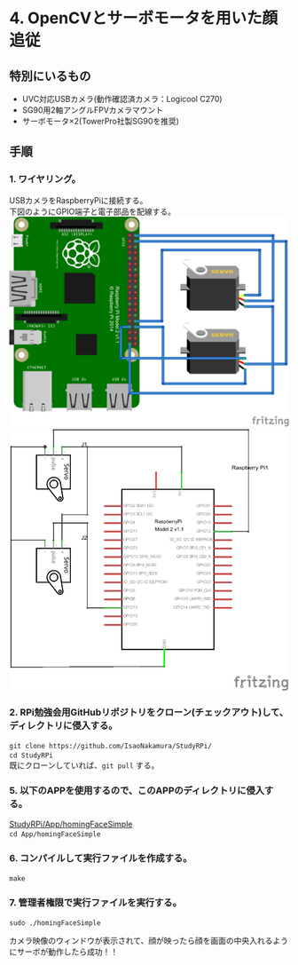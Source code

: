 # 4. OpenCVとサーボモータを用いた顔追従
## 特別にいるもの
* UVC対応USBカメラ(動作確認済カメラ：Logicool C270)
* SG90用2軸アングルFPVカメラマウント
* サーボモータ×2(TowerPro社製SG90を推奨)

## 手順
### 1. ワイヤリング。
USBカメラをRaspberryPiに接続する。  
下図のようにGPIO端子と電子部品を配線する。  
![Bread](https://github.com/IsaoNakamura/StudyRPi/blob/master/Doc/Wiring/RPi_CtrlDualServo/RPi_CtrlDualServo_bread.png?raw=true)  
![Circuit](https://github.com/IsaoNakamura/StudyRPi/blob/master/Doc/Wiring/RPi_CtrlDualServo/RPi_CtrlDualServo_circuit.png?raw=true)  

### 2. RPi勉強会用GitHubリポジトリをクローン(チェックアウト)して、ディレクトリに侵入する。  
``git clone https://github.com/IsaoNakamura/StudyRPi/``  
``cd StudyRPi``  
  既にクローンしていれば、``git pull`` する。

### 5. 以下のAPPを使用するので、このAPPのディレクトリに侵入する。  
[StudyRPi/App/homingFaceSimple](https://github.com/IsaoNakamura/StudyRPi/blob/master/App/homingFaceSimple)  
``cd App/homingFaceSimple``  

### 6. コンパイルして実行ファイルを作成する。  
``make``  

### 7. 管理者権限で実行ファイルを実行する。  
``sudo ./homingFaceSimple``  

カメラ映像のウィンドウが表示されて、顔が映ったら顔を画面の中央入れるようにサーボが動作したら成功！！  